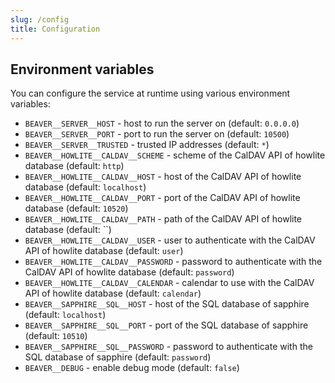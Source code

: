 ```yaml
---
slug: /config
title: Configuration
---
```


## Environment variables

You can configure the service at runtime using various environment variables:

- `BEAVER__SERVER__HOST` -
  host to run the server on
  (default: `0.0.0.0`)
- `BEAVER__SERVER__PORT` -
  port to run the server on
  (default: `10500`)
- `BEAVER__SERVER__TRUSTED` -
  trusted IP addresses
  (default: `*`)
- `BEAVER__HOWLITE__CALDAV__SCHEME` -
  scheme of the CalDAV API of howlite database
  (default: `http`)
- `BEAVER__HOWLITE__CALDAV__HOST` -
  host of the CalDAV API of howlite database
  (default: `localhost`)
- `BEAVER__HOWLITE__CALDAV__PORT` -
  port of the CalDAV API of howlite database
  (default: `10520`)
- `BEAVER__HOWLITE__CALDAV__PATH` -
  path of the CalDAV API of howlite database
  (default: ``)
- `BEAVER__HOWLITE__CALDAV__USER` -
  user to authenticate with the CalDAV API of howlite database
  (default: `user`)
- `BEAVER__HOWLITE__CALDAV__PASSWORD` -
  password to authenticate with the CalDAV API of howlite database
  (default: `password`)
- `BEAVER__HOWLITE__CALDAV__CALENDAR` -
  calendar to use with the CalDAV API of howlite database
  (default: `calendar`)
- `BEAVER__SAPPHIRE__SQL__HOST` -
  host of the SQL database of sapphire
  (default: `localhost`)
- `BEAVER__SAPPHIRE__SQL__PORT` -
  port of the SQL database of sapphire
  (default: `10510`)
- `BEAVER__SAPPHIRE__SQL__PASSWORD` -
  password to authenticate with the SQL database of sapphire
  (default: `password`)
- `BEAVER__DEBUG` -
  enable debug mode
  (default: `false`)
